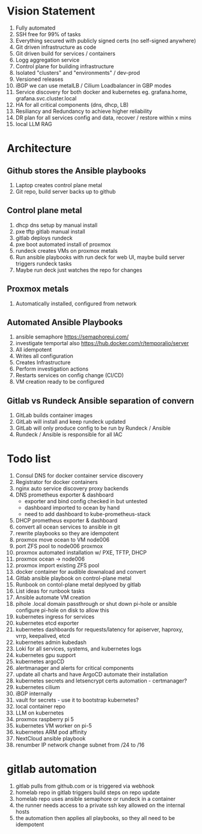 # Vision Statement
1. Fully automated
1. SSH free for 99% of tasks
1. Everything secured with publicly signed certs (no self-signed anywhere)
1. Git driven infrastructure as code
1. Git driven build for services / containers
1. Logg aggregation service
1. Control plane for building infrastructure
1. Isolated "clusters" and "environments" / dev-prod
1. Versioned releases
1. iBGP we can use metalLB / Cilium Loadbalancer in GBP modes
1. Service discovery for both docker and kubernetes eg. grafana.home, grafana.svc.cluster.local
1. HA for all critical components (dns, dhcp, LB)
1. Resiliancy and Redundancy to achieve higher reliability
1. DR plan for all services config and data, recover / restore within x mins
1. local LLM RAG

# Architecture
## Github stores the Ansible playbooks
1. Laptop creates control plane metal
1. Git repo, build server backs up to github

## Control plane metal 
1. dhcp dns setup by manual install
1. pxe tftp gitlab manual install
1. gitlab deploys rundeck
1. pxe boot automated install of proxmox
1. rundeck creates VMs on proxmox metals
1. Run ansible playbooks with run deck for web UI, maybe build server triggers rundeck tasks
1. Maybe run deck just watches the repo for changes 

## Proxmox metals
1. Automatically installed, configured from network

## Automated Ansible Playbooks 
1. ansible semaphore https://semaphoreui.com/
1. investigate temportal also https://hub.docker.com/r/temporalio/server 
1. All idempotent 
1. Writes all configuration
1. Creates Infrastructure
1. Perform investigation actions
1. Restarts services on config change (CI/CD)
1. VM  creation ready to be configured

## Gitlab vs Rundeck Ansible separation of convern
1. GitLab builds container images
1. GitLab will install and keep rundeck updated
1. GitLab will only produce config to be run by Rundeck / Ansible
1. Rundeck / Ansible is responsible for all IAC

# Todo list 
1. Consul DNS for docker container service discovery
1. Registrator for docker containers
1. nginx auto service discovery proxy backends
1. DNS prometheus exporter & dashboard 
    - exporter and bind config checked in but untested
    - dashboard imported to ocean by hand
    - need to add dashboard to kube-prometheus-stack
1. DHCP prometheus exporter & dashboard
1. convert all ocean services to ansible in git
1. rewrite playbooks so they are idempotent 
1. proxmox move ocean to VM node006
1. port ZFS pool to node006 proxmox
1. proxmox automated installation w/ PXE, TFTP, DHCP
1. proxmox ocean -> node006
1. proxmox import existing ZFS pool
1. docker container for audible downaload and convert
1. Gitlab ansible playbook on control-plane metal
1. Runbook on contol-plane metal deplyoed by gitlab
1. List ideas for runbook tasks
1. Ansible automate VM creation
1. pihole .local domain passthrough or shut down pi-hole or ansible configure pi-hole on disk to allow this
1. kubernetes ingress for services
1. kubernetes etcd exporter
1. kubernetes dashboards for requests/latency for apiserver, haproxy, vrrp, keepalived, etcd
1. kubernetes admin kubedash
1. Loki for all services, systems, and kubernetes logs
1. kubernetes gpu support
1. kubernetes argoCD
1. alertmanager and alerts for critical components
1. update all charts and have ArgoCD automate their installation
1. kubernetes secrets and letsencrypt certs automation - certmanager?
1. kubernetes cilium
1. iBGP internally
1. vault for secrets - use it to bootstrap kubernetes?
1. local container repo
1. LLM on kubernetes
1. proxmox raspberry pi 5
1. kubernetes VM worker on pi-5
1. kubernetes ARM pod affinity
1. NextCloud ansible playbook
1. renumber IP network change subnet from /24 to /16


# gitlab automation
1. gitlab pulls from github.com or is triggered via webhook
1. homelab repo in gitlab triggers build steps on repo update
1. homelab repo uses ansible semaphore or rundeck in a container
1. the runner needs access to a private ssh key allowed on the internal hosts
1. the automation then applies all playbooks, so they all need to be idempotent